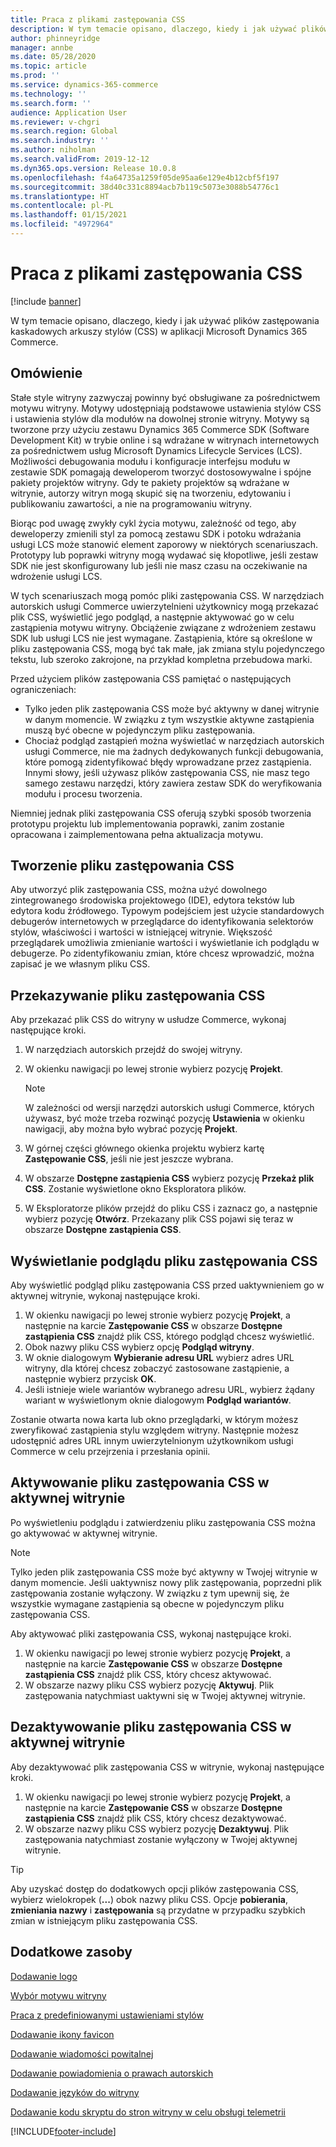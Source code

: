 ```yaml
---
title: Praca z plikami zastępowania CSS
description: W tym temacie opisano, dlaczego, kiedy i jak używać plików zastępowania kaskadowych arkuszy stylów (CSS) w aplikacji Microsoft Dynamics 365 Commerce.
author: phinneyridge
manager: annbe
ms.date: 05/28/2020
ms.topic: article
ms.prod: ''
ms.service: dynamics-365-commerce
ms.technology: ''
ms.search.form: ''
audience: Application User
ms.reviewer: v-chgri
ms.search.region: Global
ms.search.industry: ''
ms.author: niholman
ms.search.validFrom: 2019-12-12
ms.dyn365.ops.version: Release 10.0.8
ms.openlocfilehash: f4a64735a1259f05de95aa6e129e4b12cbf5f197
ms.sourcegitcommit: 38d40c331c8894acb7b119c5073e3088b54776c1
ms.translationtype: HT
ms.contentlocale: pl-PL
ms.lasthandoff: 01/15/2021
ms.locfileid: "4972964"
---
```

# <a name="work-with-css-override-files"></a>Praca z plikami zastępowania CSS


[!include [banner](includes/banner.md)]

W tym temacie opisano, dlaczego, kiedy i jak używać plików zastępowania kaskadowych arkuszy stylów (CSS) w aplikacji Microsoft Dynamics 365 Commerce.

## <a name="overview"></a>Omówienie

Stałe style witryny zazwyczaj powinny być obsługiwane za pośrednictwem motywu witryny. Motywy udostępniają podstawowe ustawienia stylów CSS i ustawienia stylów dla modułów na dowolnej stronie witryny. Motywy są tworzone przy użyciu zestawu Dynamics 365 Commerce SDK (Software Development Kit) w trybie online i są wdrażane w witrynach internetowych za pośrednictwem usług Microsoft Dynamics Lifecycle Services (LCS). Możliwości debugowania modułu i konfiguracje interfejsu modułu w zestawie SDK pomagają deweloperom tworzyć dostosowywalne i spójne pakiety projektów witryny. Gdy te pakiety projektów są wdrażane w witrynie, autorzy witryn mogą skupić się na tworzeniu, edytowaniu i publikowaniu zawartości, a nie na programowaniu witryny.

Biorąc pod uwagę zwykły cykl życia motywu, zależność od tego, aby deweloperzy zmienili styl za pomocą zestawu SDK i potoku wdrażania usługi LCS może stanowić element zaporowy w niektórych scenariuszach. Prototypy lub poprawki witryny mogą wydawać się kłopotliwe, jeśli zestaw SDK nie jest skonfigurowany lub jeśli nie masz czasu na oczekiwanie na wdrożenie usługi LCS.

W tych scenariuszach mogą pomóc pliki zastępowania CSS. W narzędziach autorskich usługi Commerce uwierzytelnieni użytkownicy mogą przekazać plik CSS, wyświetlić jego podgląd, a następnie aktywować go w celu zastąpienia motywu witryny. Obciążenie związane z wdrożeniem zestawu SDK lub usługi LCS nie jest wymagane. Zastąpienia, które są określone w pliku zastępowania CSS, mogą być tak małe, jak zmiana stylu pojedynczego tekstu, lub szeroko zakrojone, na przykład kompletna przebudowa marki.

Przed użyciem plików zastępowania CSS pamiętać o następujących ograniczeniach:

- Tylko jeden plik zastępowania CSS może być aktywny w danej witrynie w danym momencie. W związku z tym wszystkie aktywne zastąpienia muszą być obecne w pojedynczym pliku zastępowania.
- Chociaż podgląd zastąpień można wyświetlać w narzędziach autorskich usługi Commerce, nie ma żadnych dedykowanych funkcji debugowania, które pomogą zidentyfikować błędy wprowadzane przez zastąpienia. Innymi słowy, jeśli używasz plików zastępowania CSS, nie masz tego samego zestawu narzędzi, który zawiera zestaw SDK do weryfikowania modułu i procesu tworzenia.

Niemniej jednak pliki zastępowania CSS oferują szybki sposób tworzenia prototypu projektu lub implementowania poprawki, zanim zostanie opracowana i zaimplementowana pełna aktualizacja motywu.

## <a name="create-a-css-override-file"></a>Tworzenie pliku zastępowania CSS

Aby utworzyć plik zastępowania CSS, można użyć dowolnego zintegrowanego środowiska projektowego (IDE), edytora tekstów lub edytora kodu źródłowego. Typowym podejściem jest użycie standardowych debugerów internetowych w przeglądarce do identyfikowania selektorów stylów, właściwości i wartości w istniejącej witrynie. Większość przeglądarek umożliwia zmienianie wartości i wyświetlanie ich podglądu w debugerze. Po zidentyfikowaniu zmian, które chcesz wprowadzić, można zapisać je we własnym pliku CSS.

## <a name="upload-a-css-override-file"></a>Przekazywanie pliku zastępowania CSS

Aby przekazać plik CSS do witryny w usłudze Commerce, wykonaj następujące kroki.

1. W narzędziach autorskich przejdź do swojej witryny.
1. W okienku nawigacji po lewej stronie wybierz pozycję **Projekt**.

    > [!NOTE]
    > W zależności od wersji narzędzi autorskich usługi Commerce, których używasz, być może trzeba rozwinąć pozycję **Ustawienia** w okienku nawigacji, aby można było wybrać pozycję **Projekt**.

1. W górnej części głównego okienka projektu wybierz kartę **Zastępowanie CSS**, jeśli nie jest jeszcze wybrana.
1. W obszarze **Dostępne zastąpienia CSS** wybierz pozycję **Przekaż plik CSS**. Zostanie wyświetlone okno Eksploratora plików.
1. W Eksploratorze plików przejdź do pliku CSS i zaznacz go, a następnie wybierz pozycję **Otwórz**. Przekazany plik CSS pojawi się teraz w obszarze **Dostępne zastąpienia CSS**.

## <a name="preview-a-css-override-file"></a>Wyświetlanie podglądu pliku zastępowania CSS

Aby wyświetlić podgląd pliku zastępowania CSS przed uaktywnieniem go w aktywnej witrynie, wykonaj następujące kroki.

1. W okienku nawigacji po lewej stronie wybierz pozycję **Projekt**, a następnie na karcie **Zastępowanie CSS** w obszarze **Dostępne zastąpienia CSS** znajdź plik CSS, którego podgląd chcesz wyświetlić.
1. Obok nazwy pliku CSS wybierz opcję **Podgląd witryny**.
1. W oknie dialogowym **Wybieranie adresu URL** wybierz adres URL witryny, dla której chcesz zobaczyć zastosowane zastąpienie, a następnie wybierz przycisk **OK**.
1. Jeśli istnieje wiele wariantów wybranego adresu URL, wybierz żądany wariant w wyświetlonym oknie dialogowym **Podgląd wariantów**.

Zostanie otwarta nowa karta lub okno przeglądarki, w którym możesz zweryfikować zastąpienia stylu względem witryny. Następnie możesz udostępnić adres URL innym uwierzytelnionym użytkownikom usługi Commerce w celu przejrzenia i przesłania opinii.

## <a name="activate-a-css-override-file-on-your-live-site"></a>Aktywowanie pliku zastępowania CSS w aktywnej witrynie

Po wyświetleniu podglądu i zatwierdzeniu pliku zastępowania CSS można go aktywować w aktywnej witrynie.

> [!NOTE]
> Tylko jeden plik zastępowania CSS może być aktywny w Twojej witrynie w danym momencie. Jeśli uaktywnisz nowy plik zastępowania, poprzedni plik zastępowania zostanie wyłączony. W związku z tym upewnij się, że wszystkie wymagane zastąpienia są obecne w pojedynczym pliku zastępowania CSS.

Aby aktywować pliki zastępowania CSS, wykonaj następujące kroki.

1. W okienku nawigacji po lewej stronie wybierz pozycję **Projekt**, a następnie na karcie **Zastępowanie CSS** w obszarze **Dostępne zastąpienia CSS** znajdź plik CSS, który chcesz aktywować.
1. W obszarze nazwy pliku CSS wybierz pozycję **Aktywuj**. Plik zastępowania natychmiast uaktywni się w Twojej aktywnej witrynie.

## <a name="deactivate-a-css-override-file-on-your-live-site"></a>Dezaktywowanie pliku zastępowania CSS w aktywnej witrynie

Aby dezaktywować plik zastępowania CSS w witrynie, wykonaj następujące kroki.

1. W okienku nawigacji po lewej stronie wybierz pozycję **Projekt**, a następnie na karcie **Zastępowanie CSS** w obszarze **Dostępne zastąpienia CSS** znajdź plik CSS, który chcesz dezaktywować.
1. W obszarze nazwy pliku CSS wybierz pozycję **Dezaktywuj**. Plik zastępowania natychmiast zostanie wyłączony w Twojej aktywnej witrynie.

> [!TIP]
> Aby uzyskać dostęp do dodatkowych opcji plików zastępowania CSS, wybierz wielokropek (**...**) obok nazwy pliku CSS. Opcje **pobierania**, **zmieniania nazwy** i **zastępowania** są przydatne w przypadku szybkich zmian w istniejącym pliku zastępowania CSS.

## <a name="additional-resources"></a>Dodatkowe zasoby

[Dodawanie logo](add-logo.md)

[Wybór motywu witryny](select-site-theme.md)

[Praca z predefiniowanymi ustawieniami stylów](style-presets.md)

[Dodawanie ikony favicon](add-favicon.md)

[Dodawanie wiadomości powitalnej](add-welcome-message.md)

[Dodawanie powiadomienia o prawach autorskich](add-copyright-notice.md)

[Dodawanie języków do witryny](add-languages-to-site.md)

[Dodawanie kodu skryptu do stron witryny w celu obsługi telemetrii](add-telemetry.md)


[!INCLUDE[footer-include](../includes/footer-banner.md)]